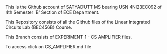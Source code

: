 This is the Github account of SATYADUTT MS bearing USN 4NI23EC092 of 4th Semester 'B' Section of ECE Department.

This Repository consists of all the Github files of the Linear Integrated Circuits Lab {BEC456B} Course.

This Branch consists of EXPERIMENT 1 - CS AMPLIFIER files.

To access click on CS_AMPLIFIER.md file
